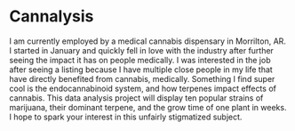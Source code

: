 # Cannalysis
I am currently employed by a medical cannabis dispensary in Morrilton, AR. I started in January and quickly fell in love with the industry after further seeing the impact it has on people medically. I was interested in the job after seeing a listing because I have multiple close people in my life that have directly benefited from cannabis, medically. Something I find super cool is the endocannabinoid system, and how terpenes impact effects of cannabis. This data analysis project will display ten popular strains of marijuana, their dominant terpene, and the grow time of one plant in weeks. I hope to spark your interest in this unfairly stigmatized subject. 
